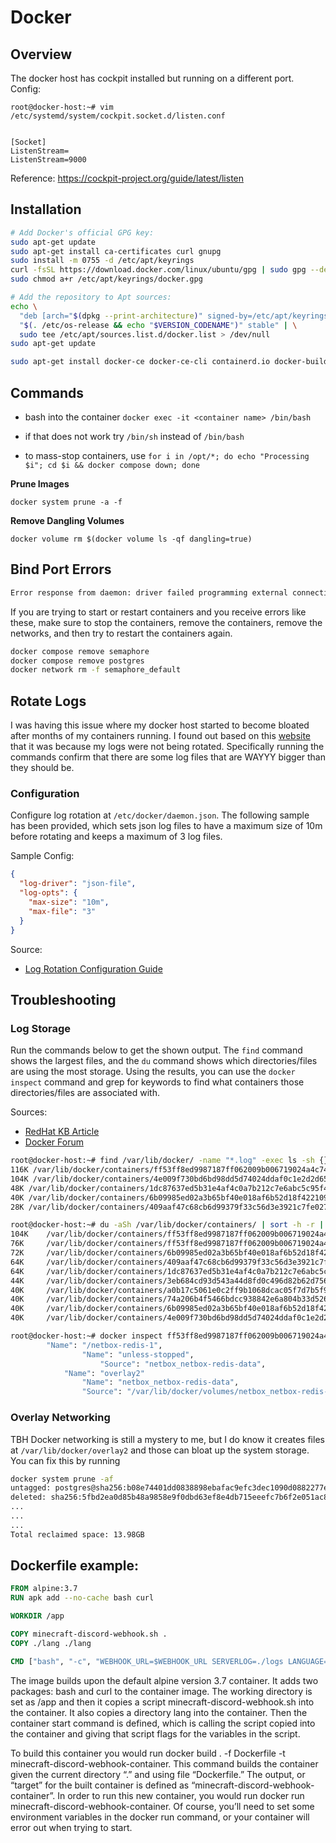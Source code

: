 # Docker

## Overview

The docker host has cockpit installed but running on a different port. Config:

```shell
root@docker-host:~# vim /etc/systemd/system/cockpit.socket.d/listen.conf


[Socket]
ListenStream=
ListenStream=9000
```

Reference: <https://cockpit-project.org/guide/latest/listen>

## Installation

```bash
# Add Docker's official GPG key:
sudo apt-get update
sudo apt-get install ca-certificates curl gnupg
sudo install -m 0755 -d /etc/apt/keyrings
curl -fsSL https://download.docker.com/linux/ubuntu/gpg | sudo gpg --dearmor -o /etc/apt/keyrings/docker.gpg
sudo chmod a+r /etc/apt/keyrings/docker.gpg

# Add the repository to Apt sources:
echo \
  "deb [arch="$(dpkg --print-architecture)" signed-by=/etc/apt/keyrings/docker.gpg] https://download.docker.com/linux/ubuntu \
  "$(. /etc/os-release && echo "$VERSION_CODENAME")" stable" | \
  sudo tee /etc/apt/sources.list.d/docker.list > /dev/null
sudo apt-get update
```

```bash
sudo apt-get install docker-ce docker-ce-cli containerd.io docker-buildx-plugin docker-compose-plugin
```

## Commands

- bash into the container `docker exec -it <container name> /bin/bash`

- if that does not work try `/bin/sh` instead of `/bin/bash`

- to mass-stop containers, use `for i in /opt/*; do echo "Processing $i"; cd $i && docker compose down; done`

**Prune Images**

`docker system prune -a -f`

**Remove Dangling Volumes**

`docker volume rm $(docker volume ls -qf dangling=true)`

## Bind Port Errors

```bash
Error response from daemon: driver failed programming external connectivity on endpoint semaphore-postgres-1 (fbe183265d127afc95f0cd4ccb5e7d682fed8770e44d4c9b248f14f3f2d2ef92): Bind for 0.0.0.0:5432 failed: port is already allocated
```

If you are trying to start or restart containers and you receive errors like these, make sure to stop the containers, remove the containers, remove the networks, and then try to restart the containers again.

```bash
docker compose remove semaphore
docker compose remove postgres 
docker network rm -f semaphore_default
```

## Rotate Logs

I was having this issue where my docker host started to become bloated after months of my containers running. I found out based on this [website](https://forums.docker.com/t/some-way-to-clean-up-identify-contents-of-var-lib-docker-overlay/30604/33) that it was because my logs were not being rotated.  Specifically running the commands confirm that there are some log files that are WAYYY bigger than they should be.

### Configuration

Configure log rotation at `/etc/docker/daemon.json`. The following sample has been provided, which sets json log files to have a maximum size of 10m before rotating and keeps a maximum of 3 log files.

Sample Config:

```json
{
  "log-driver": "json-file",
  "log-opts": {
    "max-size": "10m",
    "max-file": "3"
  }
}
```

Source:

- [Log Rotation Configuration Guide](https://tech-bloggers.in/rotate-the-docker-container-log/)

## Troubleshooting

### Log Storage

Run the commands below to get the shown output. The `find` command shows the largest files, and the `du` command shows which directories/files are using the most storage. Using the results, you can use the `docker inspect` command and grep for keywords to find what containers those directories/files are associated with.

Sources:

- [RedHat KB Article](https://access.redhat.com/solutions/2334181)
- [Docker Forum](https://forums.docker.com/t/some-way-to-clean-up-identify-contents-of-var-lib-docker-overlay/30604/33)

```bash
root@docker-host:~# find /var/lib/docker/ -name "*.log" -exec ls -sh {} \; | sort -h -r | head -5
116K /var/lib/docker/containers/ff53ff8ed9987187ff062009b006719024a4c749b9ab4d18b41349fce0d181ca/ff53ff8ed9987187ff062009b006719024a4c749b9ab4d18b41349fce0d181ca-json.log
104K /var/lib/docker/containers/4e009f730bd6bd98dd5d74024ddaf0c1e2d2d65ce6194c5e8a1dd658963e77a8/4e009f730bd6bd98dd5d74024ddaf0c1e2d2d65ce6194c5e8a1dd658963e77a8-json.log
48K /var/lib/docker/containers/1dc87637ed5b31e4af4c0a7b212c7e6abc5c95f486a515464cfd475e4dcee9be/1dc87637ed5b31e4af4c0a7b212c7e6abc5c95f486a515464cfd475e4dcee9be-json.log
40K /var/lib/docker/containers/6b09985ed02a3b65bf40e018af6b52d18f4221090d0b913d5fae6a49838ec600/6b09985ed02a3b65bf40e018af6b52d18f4221090d0b913d5fae6a49838ec600-json.log
28K /var/lib/docker/containers/409aaf47c68cb6d99379f33c56d3e3921c7fe02750aea99af7764aeb4d3d78ac/409aaf47c68cb6d99379f33c56d3e3921c7fe02750aea99af7764aeb4d3d78ac-json.log
```

```bash
root@docker-host:~# du -aSh /var/lib/docker/containers/ | sort -h -r | head -n 10
104K    /var/lib/docker/containers/ff53ff8ed9987187ff062009b006719024a4c749b9ab4d18b41349fce0d181ca
76K     /var/lib/docker/containers/ff53ff8ed9987187ff062009b006719024a4c749b9ab4d18b41349fce0d181ca/ff53ff8ed9987187ff062009b006719024a4c749b9ab4d18b41349fce0d181ca-json.log
72K     /var/lib/docker/containers/6b09985ed02a3b65bf40e018af6b52d18f4221090d0b913d5fae6a49838ec600
64K     /var/lib/docker/containers/409aaf47c68cb6d99379f33c56d3e3921c7fe02750aea99af7764aeb4d3d78ac
64K     /var/lib/docker/containers/1dc87637ed5b31e4af4c0a7b212c7e6abc5c95f486a515464cfd475e4dcee9be
44K     /var/lib/docker/containers/3eb684cd93d543a44d8fd0c496d82b62d7561c572c9c6df9f99ff5dea1db4f23
40K     /var/lib/docker/containers/a0b17c5061e0c2ff9b1068dcac05f7d7b5f9bcd1e63a1338217a8799fdd565ec
40K     /var/lib/docker/containers/74a206b4f5466bdcc938842e6a804b33d526a6c5f1735d0bc8a66c36680d0353
40K     /var/lib/docker/containers/6b09985ed02a3b65bf40e018af6b52d18f4221090d0b913d5fae6a49838ec600/6b09985ed02a3b65bf40e018af6b52d18f4221090d0b913d5fae6a49838ec600-json.log
40K     /var/lib/docker/containers/4e009f730bd6bd98dd5d74024ddaf0c1e2d2d65ce6194c5e8a1dd658963e77a8
```

```bash
root@docker-host:~# docker inspect ff53ff8ed9987187ff062009b006719024a4c749b9ab4d18b41349fce0d181ca | grep -E "Name|Source"
        "Name": "/netbox-redis-1",
                "Name": "unless-stopped",
                    "Source": "netbox_netbox-redis-data",
            "Name": "overlay2"
                "Name": "netbox_netbox-redis-data",
                "Source": "/var/lib/docker/volumes/netbox_netbox-redis-data/_data",
```

### Overlay Networking

TBH Docker networking is still a mystery to me, but I do know it creates files at `/var/lib/docker/overlay2` and those can bloat up the system storage. You can fix this by running 

```bash
docker system prune -af
untagged: postgres@sha256:b08e74401dd0838898ebafac9efc3dec1090d0882277e485b7edb73730327607
deleted: sha256:5fbd2ea0d85b48a9858e9f0dbd63ef8e4db715eeefc7b6f2e051ac80f2680d4c
...
...
...
Total reclaimed space: 13.98GB
```

## Dockerfile example:

```Dockerfile
FROM alpine:3.7
RUN apk add --no-cache bash curl

WORKDIR /app

COPY minecraft-discord-webhook.sh .
COPY ./lang ./lang

CMD ["bash", "-c", "WEBHOOK_URL=$WEBHOOK_URL SERVERLOG=./logs LANGUAGE=$LANGUAGE FOOTER=$FOOTER ./minecraft-discord-webhook.sh $WEBHOOK_URL"]
```

The image builds upon the default alpine version 3.7 container. It adds two packages: bash and curl to the container image. The working directory is set as /app and then it copies a script minecraft-discord-webhook.sh into the container. It also copies a directory lang into the container. Then the container start command is defined, which is calling the script copied into the container and giving that script flags for the variables in the script.

To build this container you would run docker build . -f Dockerfile -t minecraft-discord-webhook-container. This command builds the container given the current directory “.” and using file “Dockerfile.” The output, or “target” for the built container is defined as “minecraft-discord-webhook-container”. In order to run this new container, you would run docker run minecraft-discord-webhook-container. Of course, you’ll need to set some environment variables in the docker run command, or your container will error out when trying to start.
